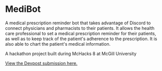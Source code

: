 # MediBot
A medical prescription reminder bot that takes advantage of Discord to connect physicians and pharmacists to their patients. It allows 
the health care professional to set a medical prescription reminder for their patients, as well as to keep track of the patient's adherence 
to the prescription. It is also able to chart the patient's medical information.

A hackathon project built during McHacks 8 at McGill University

[View the Devpost submission here.](https://devpost.com/software/medibot-1hu0j5)


